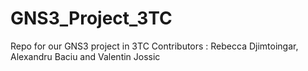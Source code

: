# GNS3_Project_3TC
Repo for our GNS3 project in 3TC 
Contributors : Rebecca Djimtoingar, Alexandru Baciu and Valentin Jossic
